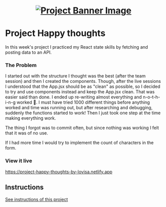 <h1 align="center">
  <a href="">
    <img src="/src/assets/happy-thoughts.svg" alt="Project Banner Image">
  </a>
</h1>

# Project Happy thoughts

In this week's project I practiced my React state skills by fetching and posting data to an API.

### The Problem

I started out with the structure I thought was the best (after the team session) and then I created the components. Though, after the live sessions I understood that the App.jsx should be as "clean" as possible, so I decided to try and use components instead and keep the App.jsx clean. That was easier said than done. I ended up re-writing almost everything and n-o-t-h-i-n-g worked 🥲. I must have tried 1000 different things before anything worked and time was running out, but after researching and debugging, suddenly the functions started to work! Then I just took one step at the time making everything work.

The thing I forgot was to commit often, but since nothing was working I felt that it was of no use.

If I had more time I would try to implement the count of characters in the form.

### View it live

https://project-happy-thoughts-by-lovisa.netlify.app

## Instructions

<a href="instructions.md">
   See instructions of this project
  </a>
